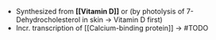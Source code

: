 - Synthesized from **[[Vitamin D]]** or (by photolysis of 7-Dehydrocholesterol in skin -> Vitamin D first)
- Incr. transcription of [[Calcium-binding protein]] -> #TODO 